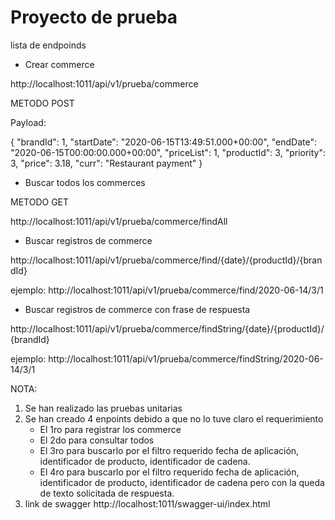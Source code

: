# Proyecto de prueba

lista de endpoinds

- Crear commerce

http://localhost:1011/api/v1/prueba/commerce

METODO POST

Payload:

{
"brandId": 1,
"startDate": "2020-06-15T13:49:51.000+00:00",
"endDate": "2020-06-15T00:00:00.000+00:00",
"priceList": 1,
"productId": 3,
"priority": 3,
"price": 3.18,
"curr": "Restaurant payment"
}

- Buscar todos los commerces

METODO GET

http://localhost:1011/api/v1/prueba/commerce/findAll


- Buscar registros de commerce

http://localhost:1011/api/v1/prueba/commerce/find/{date}/{productId}/{brandId}

ejemplo:
http://localhost:1011/api/v1/prueba/commerce/find/2020-06-14/3/1


- Buscar registros de commerce con frase de respuesta

http://localhost:1011/api/v1/prueba/commerce/findString/{date}/{productId}/{brandId}

ejemplo:
http://localhost:1011/api/v1/prueba/commerce/findString/2020-06-14/3/1


NOTA:

1. Se han realizado las pruebas unitarias
2. Se han creado 4 enpoints debido a que no lo tuve claro el requerimiento
   - El 1ro para registrar los commerce
   - El 2do para consultar todos
   - El 3ro para buscarlo por el filtro requerido fecha de aplicación, identificador de producto, identificador de cadena.
   - El 4ro para buscarlo por el filtro requerido fecha de aplicación, identificador de producto, identificador de cadena pero con la queda de texto solicitada de respuesta.
3. link de swagger http://localhost:1011/swagger-ui/index.html

